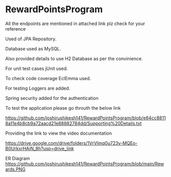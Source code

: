 # RewardPointsProgram

All the endpoints are mentioned in attached link plz check for your reference

Used of JPA Repository.

Database used as MySQL.

Also provided details to use H2 Database as per the convinience.

For unit test cases jUnit used.

To check code coverage EclEmma used.

For testing Loggers are added.

Spring security added for the authentication


To test the application please go throuth the below link

https://github.com/joshirushikesh141/RewardPointsProgram/blob/e64cc88118a11e4b8cb9a72aacd21e88882784dd/Supporting%20Details.txt


Providing the link to view the video documentation

https://drive.google.com/drive/folders/1VrVlmq0u723y-MQEo-B0UrkxrHAiN_8h?usp=drive_link


ER Diagram
https://github.com/joshirushikesh141/RewardPointsProgram/blob/main/Rewards.PNG




